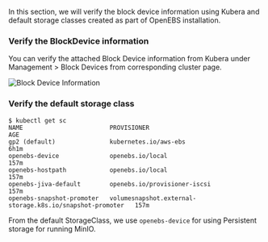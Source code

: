In this section, we will verify the block device information using Kubera and default storage classes created as part of OpenEBS installation.
 

### Verify the BlockDevice information

You can verify the attached Block Device information from Kubera under Management > Block Devices from corresponding cluster page.

![Block Device Information](assets/data/minio-workload/images/block-device-information.png)


### Verify the default storage class

```
$ kubectl get sc
NAME                        PROVISIONER                                                AGE
gp2 (default)               kubernetes.io/aws-ebs                                      6h1m
openebs-device              openebs.io/local                                           157m
openebs-hostpath            openebs.io/local                                           157m
openebs-jiva-default        openebs.io/provisioner-iscsi                               157m
openebs-snapshot-promoter   volumesnapshot.external-storage.k8s.io/snapshot-promoter   157m
```

From the default StorageClass, we use `openebs-device` for using Persistent storage for running MinIO.
